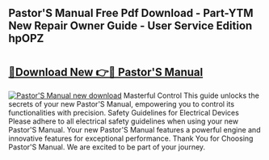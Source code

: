 ## Pastor'S Manual Free Pdf Download - Part-YTM New Repair Owner Guide - User Service Edition hpOPZ

# <h2><a href="http://cf20746.oget.top/?id=Pastor%27S+Manual">🔗Download New 👉🔴 Pastor'S Manual</a></h2>

[![Pastor'S Manual new download](https://i.imgur.com/5g1atiW.png)](http://cf20746.oget.top/?id=Pastor%27S+Manual)
Masterful Control This guide unlocks the secrets of your new Pastor'S Manual, empowering you to control its functionalities with precision. Safety Guidelines for Electrical Devices Please adhere to all electrical safety guidelines when using your new Pastor'S Manual. Your new Pastor'S Manual features a powerful engine and innovative features for exceptional performance. Thank You for Choosing Pastor'S Manual. We are excited to be part of your journey.

